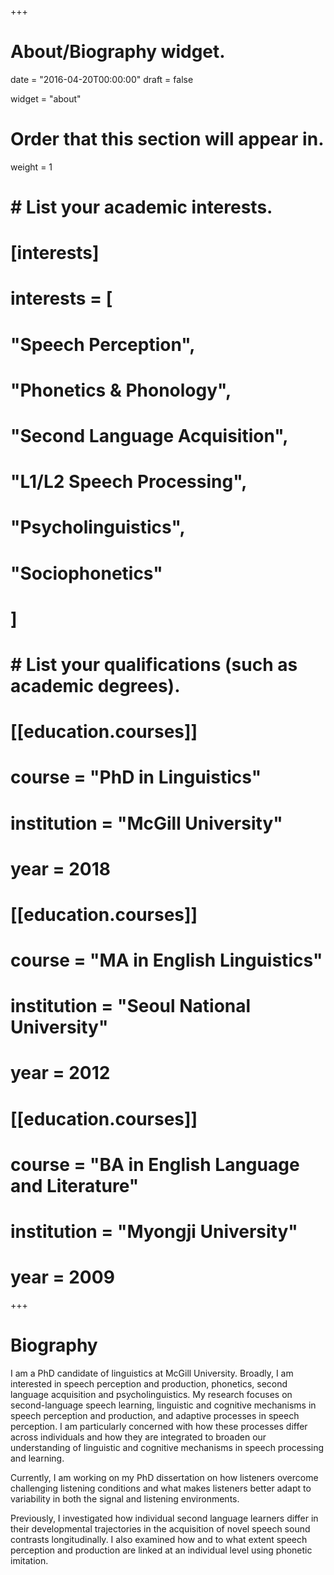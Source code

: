 +++
# About/Biography widget.

date = "2016-04-20T00:00:00"
draft = false

widget = "about"

# Order that this section will appear in.
weight = 1

# # List your academic interests.
# [interests]
#   interests = [
#     "Speech Perception",
#     "Phonetics & Phonology",
#     "Second Language Acquisition",
#     "L1/L2 Speech Processing",
#     "Psycholinguistics",
#     "Sociophonetics"
#   ]

# # List your qualifications (such as academic degrees).
# [[education.courses]]
#   course = "PhD in Linguistics"
#   institution = "McGill University"
#   year = 2018
# 
# [[education.courses]]
#   course = "MA in English Linguistics"
#   institution = "Seoul National University"
#   year = 2012
# 
# [[education.courses]]
#   course = "BA in English Language and Literature"
#   institution = "Myongji University"
#   year = 2009
 
+++

# Biography

I am a PhD candidate of linguistics at McGill University. Broadly, I am interested in speech perception and production, phonetics, second language acquisition and psycholinguistics. My research focuses on second-language speech learning, linguistic and cognitive mechanisms in speech perception and production, and adaptive processes in speech perception. I am particularly concerned with how these processes differ across individuals and how they are integrated to broaden our understanding of linguistic and cognitive mechanisms in speech processing and learning. 

Currently, I am working on my PhD dissertation on how listeners overcome challenging listening conditions and what makes listeners better adapt to variability in both the signal and listening environments.

Previously, I investigated how individual second language learners differ in their developmental trajectories in the acquisition of novel speech sound contrasts longitudinally. I also examined how and to what extent speech perception and production are linked at an individual level using phonetic imitation.
